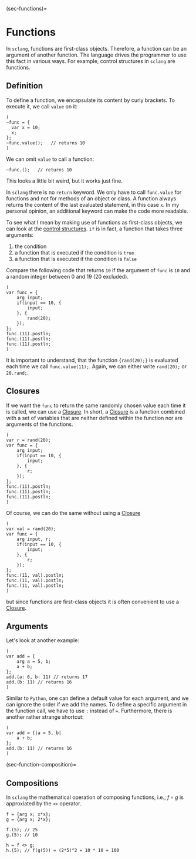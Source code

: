 (sec-functions)=
# Functions

In ``sclang``, functions are first-class objects.
Therefore, a function can be an argument of another function.
The language drives the programmer to use this fact in various ways.
For example, control structures in ``sclang`` are functions.

## Definition

To define a function, we encapsulate its content by curly brackets.
To execute it, we call ``value`` on it:

```isc
(
~func = {
  var x = 10;
  x;
};
~func.value();   // returns 10
)
```

We can omit ``value`` to call a function:

```isc
~func.();   // returns 10
```

This looks a little bit weird, but it works just fine.

In ``sclang`` there is no ``return`` keyword.
We only have to call ``func.value`` for functions and not for methods of an object or class.
A function always returns the content of the last evaluated statement, in this case ``x``.
In my personal opinion, an additional keyword can make the code more readable.

To see what I mean by making use of functions as first-class objects, we can look at the [control structures](https://doc.sccode.org/Reference/Control-Structures.html).
``if`` is in fact, a function that takes three arguments:

1. the condition
2. a function that is executed if the condition is ``true``
3. a function that is executed if the condition is ``false``
   
Compare the following code that returns ``10`` if the argument of ``func`` is ``10`` and a random integer between 0 and 19 (20 excluded).

```isc
(
var func = {
    arg input;
    if(input == 10, {
        input;
    }, {
        rand(20);
    });
};
func.(11).postln;
func.(11).postln;
func.(11).postln;
)
```

It is important to understand, that the function ``{rand(20);}`` is evaluated each time we call ``func.value(11);``.
Again, we can either write ``rand(20);`` or ``20.rand;``.

## Closures

If we want the ``func`` to return the same randomly chosen value each time it is called, we can use a [Closure](https://en.wikipedia.org/wiki/Closure_(computer_programming)).
In short, a [Closure](https://en.wikipedia.org/wiki/Closure_(computer_programming)) is a function combined with a set of variables that are neither defined within the function nor are arguments of the functions.

```isc
(
var r = rand(20);
var func = {
    arg input;
    if(input == 10, {
        input;
    }, {
        r;
    });
};
func.(11).postln;
func.(11).postln;
func.(11).postln;
)
```

Of course, we can do the same without using a [Closure](https://en.wikipedia.org/wiki/Closure_(computer_programming))

```isc
(
var val = rand(20);
var func = {
    arg input, r;
    if(input == 10, {
        input;
    }, {
        r;
    });
};
func.(11, val).postln;
func.(11, val).postln;
func.(11, val).postln;
)
```

but since functions are first-class objects it is often convenient to use a [Closure](https://en.wikipedia.org/wiki/Closure_(computer_programming)).

## Arguments

Let's look at another example:

```isc
(
var add = {
    arg a = 5, b;
    a + b;
};
add.(a: 6, b: 11) // returns 17
add.(b: 11) // returns 16
)
```

Similar to ``Python``, one can define a default value for each argument, and we can ignore the order if we add the names.
To define a specific argument in the function call, we have to use ``:`` instead of ``=``.
Furthermore, there is another rather strange shortcut:

```isc
(
var add = {|a = 5, b|
    a + b;
};
add.(b: 11) // returns 16
)
```

(sec-function-composition)=
## Compositions

In ``sclang`` the mathematical operation of composing functions, i.e., $f \circ g$ is approxiated by the ``<>`` operator.

```isc
f = {arg x; x*x};
g = {arg x; 2*x};

f.(5); // 25
g.(5); // 10

h = f <> g;
h.(5); // f(g(5)) = (2*5)^2 = 10 * 10 = 100
```
